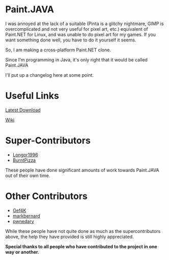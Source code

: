Paint.JAVA
==========

I was annoyed at the lack of a suitable (Pinta is a glitchy nightmare, GIMP is overcomplicated and not very useful for pixel art, etc.)
equivalent of Paint.NET for Linux, and was unable to do pixel art for my games.
If you want something done well, you have to do it yourself it seems.

So, I am making a cross-platform Paint.NET clone.

Since I'm programming in Java, it's only right that it would be called Paint.JAVA

I'll put up a changelog here at some point.

Useful Links
============

[Latest Download](https://github.com/HeroesGrave/Paint.JAVA/blob/master/build/Paint.JAVA.jar)

[Wiki](https://github.com/HeroesGrave/Paint.JAVA/wiki)

Super-Contributors
==================
- [Longor1996](https://github.com/Longor1996)
- [BurntPizza](https://github.com/BurntPizza)

These people have done significant amounts of work towards Paint.JAVA out of their own time.

Other Contributors
==================
- [Gef4K](https://github.com/Gef4K)
- [markbernard](https://github.com/markbernard)
- [pwnedary](https://github.com/pwnedary)

While these people have not quite done as much as the supercontributors above, the help they have provided is still highly appreciated.

**Special thanks to all people who have contributed to the project in one way or another.**
